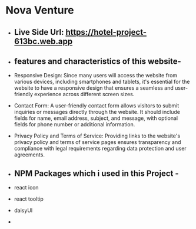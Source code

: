 
# Nova Venture
- ## Live Side Url: https://hotel-project-613bc.web.app

-  ## features and characteristics of this website-
- Responsive Design: Since many users will access the website from various devices, including smartphones and tablets, it's essential for the website to have a responsive design that ensures a seamless and user-friendly experience across different screen sizes.

- Contact Form: A user-friendly contact form allows visitors to submit inquiries or messages directly through the website. It should include fields for name, email address, subject, and message, with optional fields for phone number or additional information.

- Privacy Policy and Terms of Service: Providing links to the website's privacy policy and terms of service pages ensures transparency and compliance with legal requirements regarding data protection and user agreements.


-  ## NPM Packages which i used in this Project -
- react icon
- react tooltip
- daisyUI
- 